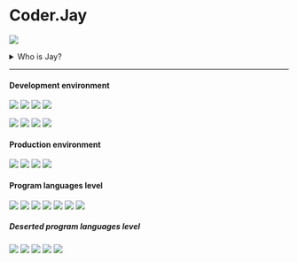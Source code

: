 # Coder.Jay

[![](https://github-readme-stats.vercel.app/api?username=yuenjay&show_icons=true&hide=stars,prs&hide_title=true&theme=cobalt&hide_border=true)](https://github.com/yuenjay/)

<details>
<summary>Who is Jay?</summary>

> He advocates fairness and peace.
>
> He is a perfectionist.
>
> He comes from a small city in the East.
>
> He firmly believes that only pay can have return.

</details>

---

#### Development environment

[![](https://img.shields.io/badge/macOS_Catalina-grey?logo=Apple&labelColor=ccc&logoColor=grey&style=flat-square)](https://apple.com/)
[![](https://img.shields.io/badge/iterm2-999?logo=PowerShell&labelColor=ccc&logoColor=999&style=flat-square)](https://iterm2.com)
[![](https://img.shields.io/badge/Oh_My_Zsh-090?logo=Plex&labelColor=ccc&logoColor=090&style=flat-square)](https://ohmyz.sh)
[![](https://img.shields.io/badge/Visual_Studio_Code-blue?logo=Visual-Studio-Code&labelColor=ccc&logoColor=blue&style=flat-square)](https://code.visualstudio.com)

[![](https://img.shields.io/badge/Google_Chrome-orange?logo=Google-Chrome&labelColor=ccc&logoColor=orange&style=flat-square)](https://www.google.com/chrome)
[![](https://img.shields.io/badge/Vue.js-4FC08D?logo=Vue.js&labelColor=ccc&logoColor=4FC08D&style=flat-square)](https://vuejs.org)
[![](https://img.shields.io/badge/Element_UI-409eff?logo=Embarcadero&labelColor=ccc&logoColor=409eff&style=flat-square)](https://element.eleme.cn)
[![](https://img.shields.io/badge/Q-Qorm_Editor-grey?labelColor=ccc&style=flat-square)](https://github.com/qorm/editor)

#### Production environment

[![](https://img.shields.io/badge/Debian_stable-903?logo=Debian&labelColor=ccc&logoColor=903&style=flat-square)](https://debian.org)
[![](https://img.shields.io/badge/HAProxy-green?logo=StackShare&labelColor=ccc&logoColor=green&style=flat-square)](https://haproxy.org)
[![](https://img.shields.io/badge/PostgreSQL-blue?logo=PostgreSQL&labelColor=ccc&logoColor=blue&style=flat-square)](https://postgresql.org)
[![](https://img.shields.io/badge/Q-Qorm-grey?labelColor=ccc&style=flat-square)](https://github.com/qorm/qorm)

#### Program languages level

![](https://img.shields.io/badge/C-35%-red?&labelColor=blue&style=flat-square)
![](https://img.shields.io/badge/Python-45%-orange?&labelColor=blue&style=flat-square)
![](https://img.shields.io/badge/Golang-60%-green?&labelColor=blue&style=flat-square)
![](https://img.shields.io/badge/Shell-40%-red?&labelColor=blue&style=flat-square)
![](https://img.shields.io/badge/HTML5-60%-green?&labelColor=blue&style=flat-square)
![](https://img.shields.io/badge/CSS3-60%-green?&labelColor=blue&style=flat-square)
![](https://img.shields.io/badge/ES6-70%-green?&labelColor=blue&style=flat-square)

##### Deserted program languages level

![](https://img.shields.io/badge/VC-60%-green?&labelColor=blue&style=flat-square)
![](https://img.shields.io/badge/PHP-70%-green?&labelColor=blue&style=flat-square)
![](https://img.shields.io/badge/ASP-90%-green?&labelColor=blue&style=flat-square)
![](https://img.shields.io/badge/VB-70%-green?&labelColor=blue&style=flat-square)
![](https://img.shields.io/badge/.NET-60%-green?&labelColor=blue&style=flat-square)
